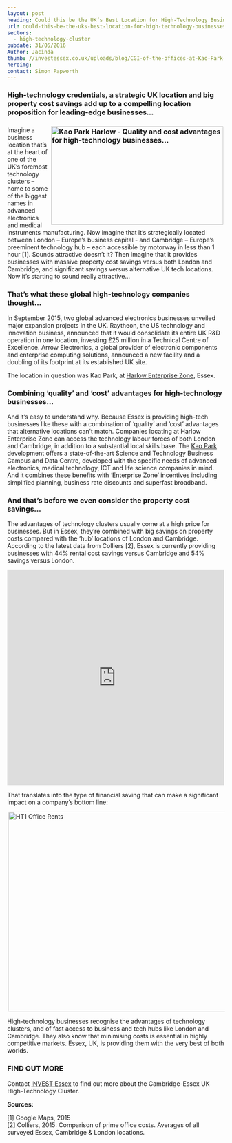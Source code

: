 ```yaml
---
layout: post
heading: Could this be the UK’s Best Location for High-Technology Businesses?
url: could-this-be-the-uks-best-location-for-high-technology-businesses
sectors:
  - high-technology-cluster 
pubdate: 31/05/2016
Author: Jacinda
thumb: //investessex.co.uk/uploads/blog/CGI-of-the-offices-at-Kao-Park-mini.jpg
heroimg: 
contact: Simon Papworth
---
```

<h3>High-technology credentials, a strategic UK location and big property cost savings add up to a compelling location proposition for leading-edge businesses…</h3><h3><img alt='Kao Park Harlow - Quality and cost advantages for high-technology businesses…' src='http://www.investessex.co.uk/uploads/about/CGI-of-the-offices-at-Kao-Park-700-x-400px.jpg' style='width: 400px; height: 229px; margin-left: 2px; margin-right: 2px; float: right;'/></h3><p>Imagine a business location that’s at the heart of one of the UK’s foremost technology clusters – home to some of the biggest names in advanced electronics and medical instruments manufacturing. Now imagine that it’s strategically located between London – Europe’s business capital - and Cambridge – Europe’s preeminent technology hub – each accessible by motorway in less than 1 hour [1]. Sounds attractive doesn’t it? Then imagine that it provides businesses with massive property cost savings versus both London and Cambridge, and significant savings versus alternative UK tech locations. Now it’s starting to sound really attractive…</p><h3>That’s what these global high-technology companies thought…</h3><p>In September 2015, two global advanced electronics businesses unveiled major expansion projects in the UK. Raytheon, the US technology and innovation business, announced that it would consolidate its entire UK R&amp;D operation in one location, investing £25 million in a Technical Centre of Excellence. Arrow Electronics, a global provider of electronic components and enterprise computing solutions, announced a new facility and a doubling of its footprint at its established UK site.</p><p>The location in question was Kao Park, at <a href='http://investessex.co.uk/studies/place-studies/harlow_enterprise' target='_blank'>Harlow Enterprise Zone</a>, Essex.</p><h3>Combining ‘quality’ and ‘cost’ advantages for high-technology businesses…</h3><p>And it’s easy to understand why. Because Essex is providing high-tech businesses like these with a combination of ‘quality’ and ‘cost’ advantages that alternative locations can’t match. Companies locating at Harlow Enterprise Zone can access the technology labour forces of both London and Cambridge, in addition to a substantial local skills base. The <a href='http://www.kaopark.com/' target='_blank'>Kao Park</a> development offers a state-of-the-art Science and Technology Business Campus and Data Centre, developed with the specific needs of advanced electronics, medical technology, ICT and life science companies in mind. And it combines these benefits with ‘Enterprise Zone’ incentives including simplified planning, business rate discounts and superfast broadband.</p><h3>And that’s before we even consider the property cost savings…</h3><p>The advantages of technology clusters usually come at a high price for businesses. But in Essex, they’re combined with big savings on property costs compared with the ‘hub’ locations of London and Cambridge. According to the latest data from Colliers [2], Essex is currently providing businesses with 44% rental cost savings versus Cambridge and 54% savings versus London.</p><p><iframe class='essexchart' frameborder='0' height='500px' src='http://essexcharts.appspot.com/esx2-7.html' width='100%'></iframe></p><p>That translates into the type of financial saving that can make a significant impact on a company’s bottom line:</p><p><img alt='HT1 Office Rents' src='http://www.investessex.co.uk/uploads/about/HT1_Office_Rents_600.png' style='width: 600px; height: 464px; margin-left: 2px; margin-right: 2px;'/></p><p>High-technology businesses recognise the advantages of technology clusters, and of fast access to business and tech hubs like London and Cambridge. They also know that minimising costs is essential in highly competitive markets. Essex, UK, is providing them with the very best of both worlds.</p><h3>FIND OUT MORE</h3><p>Contact <a href='../index.html'>INVEST Essex</a> to find out more about the Cambridge-Essex UK High-Technology Cluster.</p><p><strong>Sources:</strong></p><p>[1] Google Maps, 2015<br/>[2] Colliers, 2015: Comparison of prime office costs. Averages of all surveyed Essex, Cambridge &amp; London locations.</p>